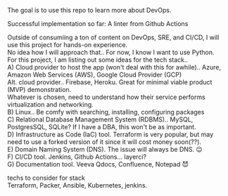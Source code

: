 The goal is to use this repo to learn more about DevOps.

Successful implementation so far:
  A linter from Github Actions

Outside of consumiing a ton of content on DevOps, SRE, and CI/CD, I will use this project for hands-on experience.  
No idea how I will approach that.. For now, I know I want to use Python.  
  For this project, I am listing out some ideas for the tech stack..  
  A) Cloud provider to host the app (won't deal with this for awhile).. Azure, Amazon Web Services (AWS), Google Cloud Provider (GCP)  
    Alt. cloud provider.. Firebase, Heroku. Great for minimal viable product (MVP) demonstration.  
    Whatever is chosen, need to understand how their service performs virtualization and networking.  
  B) Linux.. Be comfy with searching, installing, configuring packages  
  C) Relational Database Management System (RDBMS).. MySQL, PostgresSQL, SQLite? If I have a DBA, this won't be as important.  
  D) Infrastructure as Code (IaC) tool. Terraform is very popular, but may need to use a forked version of it since it will cost money soon(??).  
  E) Domain Naming System (DNS). The issue will always be DNS. 😉  
  F) CI/CD tool. Jenkins, Github Actions... layerci?  
  G) Documentation tool. Veeva Qdocs, Confluence, Notepad 😈  

techs to consider for stack  
Terraform, Packer, Ansible, Kubernetes, jenkins.  
  
